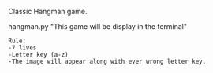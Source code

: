 Classic Hangman game.

hangman.py
"This game will be display in the terminal"

    Rule:
    -7 lives
    -Letter key (a-z)
    -The image will appear along with ever wrong letter key.

